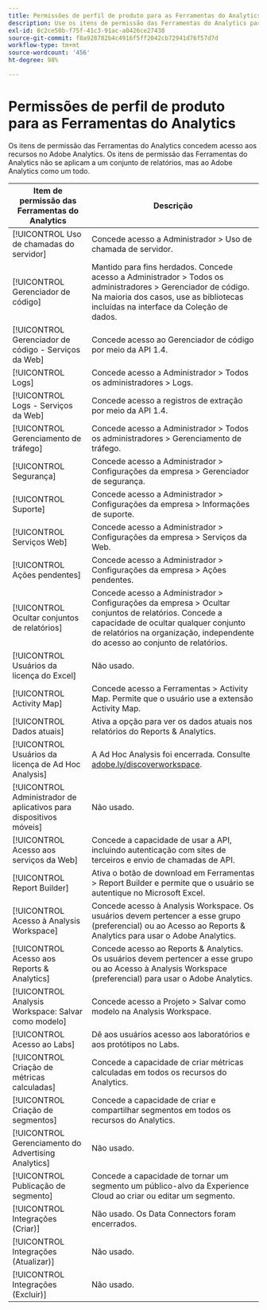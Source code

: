 ```yaml
---
title: Permissões de perfil de produto para as Ferramentas do Analytics
description: Use os itens de permissão das Ferramentas do Analytics para conceder acesso a recursos no Adobe Analytics.
exl-id: 8c2ce50b-f75f-41c3-91ac-a0426ce27438
source-git-commit: f8a928782b4c4916f5ff2042cb72941d76f57d7d
workflow-type: tm+mt
source-wordcount: '456'
ht-degree: 98%

---
```


# Permissões de perfil de produto para as Ferramentas do Analytics

Os itens de permissão das Ferramentas do Analytics concedem acesso aos recursos no Adobe Analytics. Os itens de permissão das Ferramentas do Analytics não se aplicam a um conjunto de relatórios, mas ao Adobe Analytics como um todo.

| Item de permissão das Ferramentas do Analytics | Descrição |
|----|----|
| [!UICONTROL Uso de chamadas do servidor] | Concede acesso a Administrador > Uso de chamada de servidor. |
| [!UICONTROL Gerenciador de código] | Mantido para fins herdados. Concede acesso a Administrador > Todos os administradores > Gerenciador de código. Na maioria dos casos, use as bibliotecas incluídas na interface da Coleção de dados. |
| [!UICONTROL Gerenciador de código - Serviços da Web] | Concede acesso ao Gerenciador de código por meio da API 1.4. |
| [!UICONTROL Logs] | Concede acesso a Administrador > Todos os administradores > Logs. |
| [!UICONTROL Logs - Serviços da Web] | Concede acesso a registros de extração por meio da API 1.4. |
| [!UICONTROL Gerenciamento de tráfego] | Concede acesso a Administrador > Todos os administradores > Gerenciamento de tráfego. |
| [!UICONTROL Segurança] | Concede acesso a Administrador > Configurações da empresa > Gerenciador de segurança. |
| [!UICONTROL Suporte] | Concede acesso a Administrador > Configurações da empresa > Informações de suporte. |
| [!UICONTROL Serviços Web] | Concede acesso a Administrador > Configurações da empresa > Serviços da Web. |
| [!UICONTROL Ações pendentes] | Concede acesso a Administrador > Configurações da empresa > Ações pendentes. |
| [!UICONTROL Ocultar conjuntos de relatórios] | Concede acesso a Administrador > Configurações da empresa > Ocultar conjuntos de relatórios. Concede a capacidade de ocultar qualquer conjunto de relatórios na organização, independente do acesso ao conjunto de relatórios. |
| [!UICONTROL Usuários da licença do Excel] | Não usado. |
| [!UICONTROL Activity Map] | Concede acesso a Ferramentas > Activity Map. Permite que o usuário use a extensão Activity Map. |
| [!UICONTROL Dados atuais] | Ativa a opção para ver os dados atuais nos relatórios do Reports &amp; Analytics. |
| [!UICONTROL Usuários da licença de Ad Hoc Analysis] | A Ad Hoc Analysis foi encerrada. Consulte [adobe.ly/discoverworkspace](https://adobe.ly/discoverworkspace). |
| [!UICONTROL Administrador de aplicativos para dispositivos móveis] | Não usado. |
| [!UICONTROL Acesso aos serviços da Web] | Concede a capacidade de usar a API, incluindo autenticação com sites de terceiros e envio de chamadas de API. |
| [!UICONTROL Report Builder] | Ativa o botão de download em Ferramentas > Report Builder e permite que o usuário se autentique no Microsoft Excel. |
| [!UICONTROL Acesso à Analysis Workspace] | Concede acesso à Analysis Workspace. Os usuários devem pertencer a esse grupo (preferencial) ou ao Acesso ao Reports &amp; Analytics para usar o Adobe Analytics. |
| [!UICONTROL Acesso aos Reports &amp; Analytics] | Concede acesso ao Reports &amp; Analytics. Os usuários devem pertencer a esse grupo ou ao Acesso à Analysis Workspace (preferencial) para usar o Adobe Analytics. |
| [!UICONTROL Analysis Workspace: Salvar como modelo] | Concede acesso a Projeto > Salvar como modelo na Analysis Workspace. |
| [!UICONTROL Acesso ao Labs] | Dê aos usuários acesso aos laboratórios e aos protótipos no Labs. |
| [!UICONTROL Criação de métricas calculadas] | Concede a capacidade de criar métricas calculadas em todos os recursos do Analytics. |
| [!UICONTROL Criação de segmentos] | Concede a capacidade de criar e compartilhar segmentos em todos os recursos do Analytics. |
| [!UICONTROL Gerenciamento do Advertising Analytics] | Não usado. |
| [!UICONTROL Publicação de segmento] | Concede a capacidade de tornar um segmento um público-alvo da Experience Cloud ao criar ou editar um segmento. |
| [!UICONTROL Integrações (Criar)] | Não usado. Os Data Connectors foram encerrados. |
| [!UICONTROL Integrações (Atualizar)] | Não usado. |
| [!UICONTROL Integrações (Excluir)] | Não usado. |

